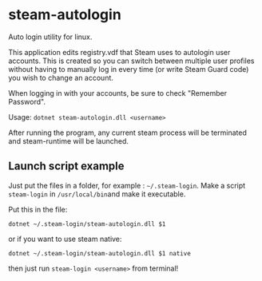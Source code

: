 # steam-autologin
Auto login utility for linux.

This application edits registry.vdf that Steam uses to autologin user accounts. This is created so you can switch between multiple user profiles without having to manually log in every time (or write Steam Guard code) you wish to change an account.

When logging in with your accounts, be sure to check "Remember Password".

Usage:
`dotnet steam-autologin.dll <username>`

After running the program, any current steam process will be terminated and steam-runtime will be launched.

## Launch script example
Just put the files in a folder, for example : `~/.steam-login`. Make a script `steam-login` in `/usr/local/bin`and make it executable.

Put this in the file:

`dotnet ~/.steam-login/steam-autologin.dll $1`

or if you want to use steam native: 

`dotnet ~/.steam-login/steam-autologin.dll $1 native`


then just run `steam-login <username>` from terminal!
